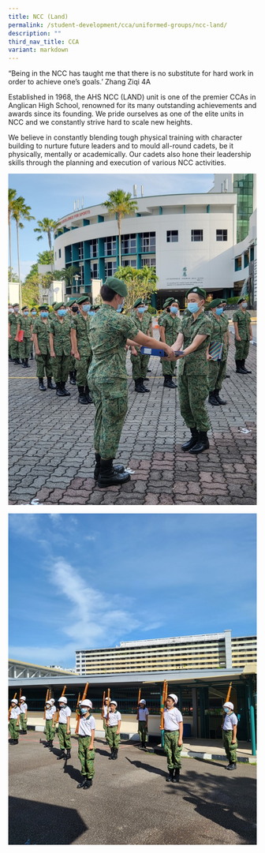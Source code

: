```yaml
---
title: NCC (Land)
permalink: /student-development/cca/uniformed-groups/ncc-land/
description: ""
third_nav_title: CCA
variant: markdown
---
```



“Being in the NCC has taught me that there is no substitute for hard work in order to achieve one’s goals.’ Zhang Ziqi 4A

Established in 1968, the AHS NCC (LAND) unit is one of the premier CCAs in Anglican High School, renowned for its many outstanding achievements and awards since its founding. We pride ourselves as one of the elite units in NCC and we constantly strive hard to scale new heights.

We believe in constantly blending tough physical training with character building to nurture future leaders and to mould all-round cadets, be it physically, mentally or academically. Our cadets also hone their leadership skills through the planning and execution of various NCC activities.

![](/images/Student%20Development/CCA/NCC/2022_NCC_01.jpg)

![](/images/Student%20Development/CCA/NCC/2022_NCC_02.jpg)
